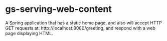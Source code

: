 # gs-serving-web-content
A Spring application that has a static home page, and also will accept HTTP GET requests at:  http://localhost:8080/greeting, and respond with a web page displaying HTML. 
